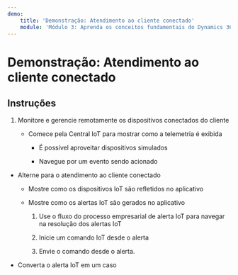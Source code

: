 ```yaml
---
demo:
    title: 'Demonstração: Atendimento ao cliente conectado'
    module: 'Módulo 3: Aprenda os conceitos fundamentais do Dynamics 365 for Customer Service'
---
```


# Demonstração: Atendimento ao cliente conectado

## Instruções

1. Monitore e gerencie remotamente os dispositivos conectados do cliente

	- Comece pela Central IoT para mostrar como a telemetria é exibida

		- É possível aproveitar dispositivos simulados

		- Navegue por um evento sendo acionado

- Alterne para o atendimento ao cliente conectado 

	- Mostre como os dispositivos IoT são refletidos no aplicativo

	- Mostre como os alertas IoT são gerados no aplicativo

		1. Use o fluxo do processo empresarial de alerta IoT para navegar na resolução dos alertas IoT

		2. Inicie um comando IoT desde o alerta

		3. Envie o comando desde o alerta. 

- Converta o alerta IoT em um caso

